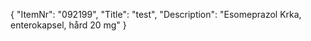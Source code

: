 {
  "ItemNr": "092199",
  "Title": "test",
  "Description": "Esomeprazol Krka, enterokapsel, hård 20 mg"
}